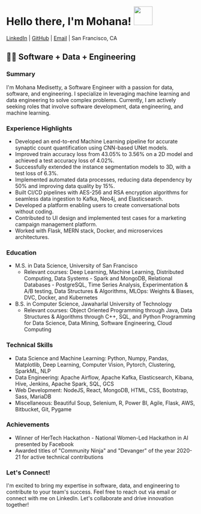 # Hello there, I'm Mohana! <img src= "https://media.tenor.com/VqGbbG0kqKAAAAAM/dakooters-anime.gif" width= "50" height= "50"> 
[LinkedIn](https://www.linkedin.com/in/mohanamedisetty/) | [GitHub](https://github.com/mohanamedisetty) | [Email](mailto:medisettymohana@gmail.com) | San Francisco, CA
<!--
![image](https://user-images.githubusercontent.com/70807684/126077765-4f1f96ab-c054-4412-9f3a-1c977129a312.png)

<img src="https://profile-counter.glitch.me/MohanaMeher/count.svg">

[![GitHub followers](https://img.shields.io/github/followers/MohanaMeher.svg?style=social&label=Followers)](https://github.com/MohanaMeher?tab=followers)
!-->

<!-- [![Typing SVG](https://readme-typing-svg.herokuapp.com?font=Architects+Daughter&color=C0C0C0&size=30&lines=I'm+a+Software+Engineer...;I'm+an+ML+Engineer...;I'm+a+Data+Science+student)](https://git.io/typing-svg)

 -->
<!-- ![Mohana GitHub stats](https://github-readme-stats.vercel.app/api?username=MohanaMeher&show_icons=true&theme=radical) 
[![GitHub Streak](https://github-readme-streak-stats.herokuapp.com/?user=MohanaMeher&theme=radical)](https://git.io/streak-stats) 

[![trophy](https://github-profile-trophy.vercel.app/?username=MohanaMeher)](https://github.com/ryo-ma/github-profile-trophy)
 -->




## 👩‍💻 Software + Data + Engineering

### Summary
I'm Mohana Medisetty, a Software Engineer with a passion for data, software, and engineering. I specialize in leveraging machine learning and data engineering to solve complex problems. Currently, I am actively seeking roles that involve software development, data engineering, and machine learning.

### Experience Highlights

- Developed an end-to-end Machine Learning pipeline for accurate synaptic count quantification using CNN-based UNet models.
- Improved train accuracy loss from 43.05% to 3.56% on a 2D model and achieved a test accuracy loss of 4.02%.
- Successfully extended the instance segmentation models to 3D, with a test loss of 6.3%.
- Implemented automated data processes, reducing data dependency by 50% and improving data quality by 15%.
- Built CI/CD pipelines with AES-256 and RSA encryption algorithms for seamless data ingestion to Kafka, Neo4j, and Elasticsearch.
- Developed a platform enabling users to create conversational bots without coding.
- Contributed to UI design and implemented test cases for a marketing campaign management platform.
- Worked with Flask, MERN stack, Docker, and microservices architectures.

### Education
- M.S. in Data Science, University of San Francisco
  - Relevant courses: Deep Learning, Machine Learning, Distributed Computing, Data Systems - Spark and MongoDB, Relational Databases - PostgreSQL, Time Series Analysis, Experimentation & A/B testing, Data Structures & Algorithms, MLOps: Weights & Biases, DVC, Docker, and Kubernetes
- B.S. in Computer Science, Jawaharlal University of Technology
  - Relevant courses: Object Oriented Programming through Java, Data Structures & Algorithms through C++, SQL, and Python Programming for Data Science, Data Mining, Software Engineering, Cloud Computing

### Technical Skills
- Data Science and Machine Learning: Python, Numpy, Pandas, Matplotlib, Deep Learning, Computer Vision, Pytorch, Clustering, SparkML, NLP
- Data Engineering: Apache Airflow, Apache Kafka, Elasticsearch, Kibana, Hive, Jenkins, Apache Spark, SQL, GCS
- Web Development: NodeJS, React, MongoDB, HTML, CSS, Bootstrap, Sass, MariaDB
- Miscellaneous: Beautiful Soup, Selenium, R, Power BI, Agile, Flask, AWS, Bitbucket, Git, Pygame

### Achievements
- Winner of HerTech Hackathon - National Women-Led Hackathon in AI presented by Facebook
- Awarded titles of "Community Ninja" and "Devanger" of the year 2020-21 for active technical contributions

### Let's Connect!
I'm excited to bring my expertise in software, data, and engineering to contribute to your team's success. Feel free to reach out via email or connect with me on LinkedIn. Let's collaborate and drive innovation together!
